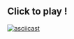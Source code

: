 ## Click to play !

[![asciicast](https://asciinema.org/a/EFlCF3bxdjsQUE33X10YmpN3Z.svg)](https://asciinema.org/a/EFlCF3bxdjsQUE33X10YmpN3Z)
